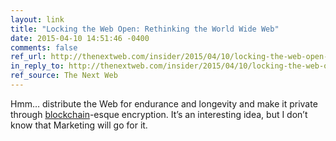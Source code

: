 ```yaml
---
layout: link
title: "Locking the Web Open: Rethinking the World Wide Web"
date: 2015-04-10 14:51:46 -0400
comments: false
ref_url: http://thenextweb.com/insider/2015/04/10/locking-the-web-open-why-we-need-to-rethink-the-world-wide-web/
in_reply_to: http://thenextweb.com/insider/2015/04/10/locking-the-web-open-why-we-need-to-rethink-the-world-wide-web/
ref_source: The Next Web
---
```


Hmm… distribute the Web for endurance and longevity and make it private through [blockchain](https://en.bitcoin.it/wiki/Block_chain)-esque encryption. It’s an interesting idea, but I don’t know that Marketing will go for it.